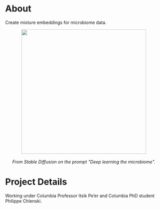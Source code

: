 # About
Create mixture embeddings for microbiome data. 

<p align="center">
  <img src="https://user-images.githubusercontent.com/69025426/234029699-e58ba651-7351-4a6b-870f-eb24f31764aa.jpg" width="400" />
  <br/><br/>
  <em>From Stable Diffusion on the prompt "Deep learning the microbiome". </em>
</p>

# Project Details
Working under Columbia Professor Itsik Pe’er and Columbia PhD student Philippe Chlenski.

